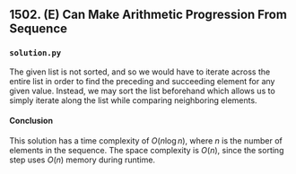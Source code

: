 ## 1502. (E) Can Make Arithmetic Progression From Sequence

### `solution.py`

The given list is not sorted, and so we would have to iterate across the entire list in order to find the preceding and succeeding element for any given value. Instead, we may sort the list beforehand which allows us to simply iterate along the list while comparing neighboring elements.  



#### Conclusion

This solution has a time complexity of $O(n\log n)$, where $n$ is the number of elements in the sequence. The space complexity is $O(n)$, since the sorting step uses $O(n)$ memory during runtime.  



